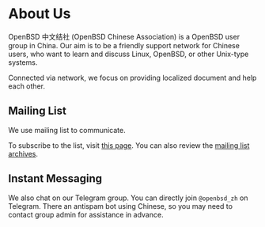 # About Us

OpenBSD 中文结社 (OpenBSD Chinese Association) is a OpenBSD user group in China. Our aim is to be a friendly support network for Chinese users, who want to learn and discuss Linux, OpenBSD, or other Unix-type systems.

Connected via network, we focus on providing localized document and help each other.

## Mailing List 

We use mailing list to communicate. 

To subscribe to the list, visit [this page](https://www.freelists.org/list/openbsd-zh). You can also review the [mailing list archives](https://www.freelists.org/archive/openbsd-zh/). 

## Instant Messaging

We also chat on our Telegram group. You can directly join `@openbsd_zh` on Telegram. There an antispam bot using Chinese, so you may need to contact group admin for assistance in advance.